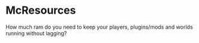 # McResources
How much ram do you need to keep your players, plugins/mods and worlds running without lagging?
